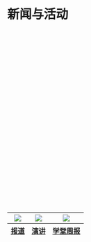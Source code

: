 <html>
<head>
<meta charset="uft-8">
<style>
.hahalala{
    width:200px;
    height:400px;
}
</style>
</head>

<body>
<h1>新闻与活动</h1>
<table>
    <thead>
        <tr>
            <div class="hahalala">
           <th><img src="https://zhanbei521.github.io/3.jpg"></th>
           <th><img src="https://zhanbei521.github.io/2.jpg"></th>
           <th><img src="https://zhanbei521.github.io/1.jpg"></th>
            </div>
        </tr>
    </thead>
    <thead>
        <tr>
           <th><a href="">报道</a></th>
           <th><a href="">演讲</a></th>
           <th><a href="">学堂周报</a></th>
        </tr>
    </thead>
</table>


<p id="hahahaha">
</p>

    
</body>

</html>
